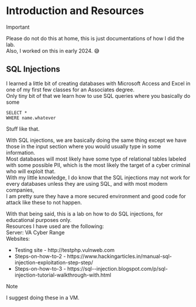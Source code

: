 # Introduction and Resources
> [!IMPORTANT] 
> Please do not do this at home, this is just documentations of how I did the lab. <br />
> Also, I worked on this in early 2024. :sweat_smile:<br />

## SQL Injections
I learned a little bit of creating databases with Microsoft Access and Excel in one of my first few classes for an Associates degree. <br />
Only tiny bit of that we learn how to use SQL queries where you basically do some  <br />
```
SELECT * 
WHERE name.whatever
```

Stuff like that.<br />

With SQL injections, we are basically doing the same thing except we have those in the input section where you would usually type in some information. <br />
Most databases will most likely have some type of relational tables labeled with some possible PII, which is the most likely the target of a cyber criminal who will exploit that. <br />
With my little knowledge, I do know that the SQL injections may not work for every databases unless they are using SQL, and with most modern companies, <br />
I am pretty sure they have a more secured environment and good code for attack like these to not happen. <br />

With that being said, this is a lab on how to do SQL injections, for educational purposes only.<br />
Resources I have used are the following:<br />
Server: VA Cyber Range <br />
Websites:
  <ul>
    <li> Testing site - http://testphp.vulnweb.com</li>
    <li> Steps-on-how-to-2 - https://www.hackingarticles.in/manual-sql-injection-exploitation-step-step/ </li>
    <li> Steps-on-how-to-3 - https://sql--injection.blogspot.com/p/sql-injection-tutorial-walkthrough-with.html </li>
  </ul>
  



> [!NOTE] 
> I suggest doing these in a VM.
